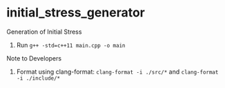 # initial_stress_generator
Generation of Initial Stress

1. Run `g++ -std=c++11 main.cpp -o main`

Note to Developers

1. Format using clang-format: `clang-format -i ./src/*` and `clang-format -i ./include/*`